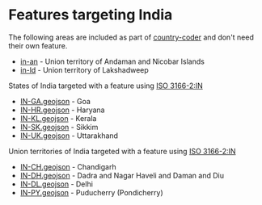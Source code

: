 # Features targeting India

The following areas are included as part of [country-coder](https://github.com/rapideditor/country-coder) and don't need their own feature.

- [in-an](https://location-conflation.com/?locationSet=%7B%22include%22%3A%5B%22in-an%22%5D%7D&referrer=nsi) - Union territory of Andaman and Nicobar Islands
- [in-ld](https://location-conflation.com/?locationSet=%7B%22include%22%3A%5B%22in-ld%22%5D%7D&referrer=nsi) - Union territory of Lakshadweep

States of India targeted with a feature using [ISO 3166-2:IN](https://en.wikipedia.org/wiki/ISO_3166-2:IN)

- [IN-GA.geojson](https://location-conflation.com/?locationSet=%7B%22include%22%3A%5B%22in-ga.geojson%22%5D%7D&referrer=nsi) - Goa
- [IN-HR.geojson](https://location-conflation.com/?locationSet=%7B%22include%22%3A%5B%22in-hr.geojson%22%5D%7D&referrer=nsi) - Haryana
- [IN-KL.geojson](https://location-conflation.com/?locationSet=%7B%22include%22%3A%5B%22in-kl.geojson%22%5D%7D&referrer=nsi) - Kerala
- [IN-SK.geojson](https://location-conflation.com/?locationSet=%7B%22include%22%3A%5B%22in-sk.geojson%22%5D%7D&referrer=nsi) - Sikkim
- [IN-UK.geojson](https://location-conflation.com/?locationSet=%7B%22include%22%3A%5B%22in-uk.geojson%22%5D%7D&referrer=nsi) - Uttarakhand

Union territories of India targeted with a feature using [ISO 3166-2:IN](https://en.wikipedia.org/wiki/ISO_3166-2:IN)

- [IN-CH.geojson](https://location-conflation.com/?locationSet=%7B%22include%22%3A%5B%22in-ch.geojson%22%5D%7D&referrer=nsi) - Chandigarh
- [IN-DH.geojson](https://location-conflation.com/?locationSet=%7B%22include%22%3A%5B%22in-dh.geojson%22%5D%7D&referrer=nsi) - Dadra and Nagar Haveli and Daman and Diu
- [IN-DL.geojson](https://location-conflation.com/?locationSet=%7B%22include%22%3A%5B%22in-dl.geojson%22%5D%7D&referrer=nsi) - Delhi
- [IN-PY.geojson](https://location-conflation.com/?locationSet=%7B%22include%22%3A%5B%22in-py.geojson%22%5D%7D&referrer=nsi) - Puducherry (Pondicherry)

